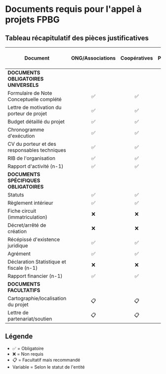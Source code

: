 # Documents requis pour l'appel à projets FPBG

## Tableau récapitulatif des pièces justificatives

| **Document**                                 | **ONG/Associations** | **Coopératives** | **PME/PMI/Startups** | **Entités gouvernementales** | **Organismes de recherche** | **Communautés organisées** |
| -------------------------------------------- | :------------------: | :--------------: | :------------------: | :--------------------------: | :-------------------------: | :------------------------: |
| **DOCUMENTS OBLIGATOIRES UNIVERSELS**        |
| Formulaire de Note Conceptuelle complété     |          ✅          |        ✅        |          ✅          |              ✅              |             ✅              |             ✅             |
| Lettre de motivation du porteur de projet    |          ✅          |        ✅        |          ✅          |              ✅              |             ✅              |             ✅             |
| Budget détaillé du projet                    |          ✅          |        ✅        |          ✅          |              ✅              |             ✅              |             ✅             |
| Chronogramme d'exécution                     |          ✅          |        ✅        |          ✅          |              ✅              |             ✅              |             ✅             |
| CV du porteur et des responsables techniques |          ✅          |        ✅        |          ✅          |              ✅              |             ✅              |             ✅             |
| RIB de l'organisation                        |          ✅          |        ✅        |          ✅          |              ✅              |             ✅              |             ✅             |
| Rapport d'activité (n-1)                     |          ✅          |        ✅        |          ✅          |              ✅              |             ✅              |             ✅             |
| **DOCUMENTS SPÉCIFIQUES OBLIGATOIRES**       |
| Statuts                                      |          ✅          |        ✅        |          ❌          |              ❌              |             ✅              |             ✅             |
| Règlement intérieur                          |          ✅          |        ✅        |          ❌          |              ❌              |             ✅              |             ✅             |
| Fiche circuit (immatriculation)              |          ❌          |        ❌        |          ✅          |              ❌              |             ❌              |             ❌             |
| Décret/arrêté de création                    |          ❌          |        ❌        |          ❌          |              ✅              |             ✅              |             ❌             |
| Récépissé d'existence juridique              |          ✅          |        ✅        |          ❌          |              ❌              |             ❌              |             ✅             |
| Agrément                                     |          ✅          |        ✅        |          ✅          |              ❌              |             ✅              |          Variable          |
| Déclaration Statistique et fiscale (n-1)     |          ❌          |        ❌        |          ✅          |              ❌              |             ❌              |             ❌             |
| Rapport financier (n-1)                      |          ✅          |        ✅        |          ❌          |              ❌              |             ✅              |             ✅             |
| **DOCUMENTS FACULTATIFS**                    |
| Cartographie/localisation du projet          |          📋          |        📋        |          📋          |              📋              |             📋              |             📋             |
| Lettre de partenariat/soutien                |          📋          |        📋        |          📋          |              📋              |             📋              |             📋             |

## Légende

- ✅ = Obligatoire
- ❌ = Non requis
- 📋 = Facultatif mais recommandé
- Variable = Selon le statut de l'entité
